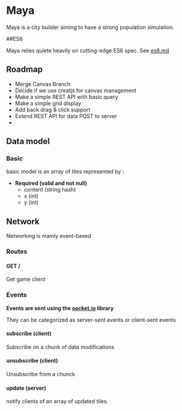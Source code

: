 # Maya
Maya is a city builder aiming to have a strong population simulation.

##ES6

Maya relies quiete heavily on cutting-edge ES6 spec. See [es6.md](es6.md)

## Roadmap

  - Merge Canvas Branch
  - Decide if we use creatjs for canvas management
  - Make a simple REST API with basic query
  - Make a simple grid display
  - Add back drag & click support
  - Extend REST API for data POST to server
  -

## Data model

### Basic

basic model is an array of tiles represented by :

- **Required (valid and not null)**
  - content (string hash)
  - x (int)
  - y (int)



## Network

Networking is mainly event-based

### Routes

#### GET /

Get game client

### Events

**Events are sent using the [socket.io](http://socket.io) library**

They can be categorized as server-sent events or client-sent events

#### subscribe (client)

Subscribe on a chunk of data modifications

#### unsubscribe (client)

Unsubscribe from a chunck

#### update (server)

notify clients of an array of updated tiles.
